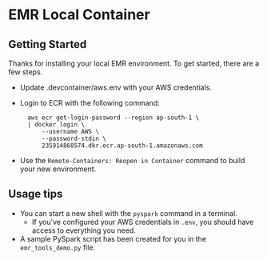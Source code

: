 # EMR Local Container

## Getting Started

Thanks for installing your local EMR environment. To get started, there are a few steps.

- Update .devcontainer/aws.env with your AWS credentials.
- Login to ECR with the following command:

        aws ecr get-login-password --region ap-south-1 \
        | docker login \
            --username AWS \
            --password-stdin \
            235914868574.dkr.ecr.ap-south-1.amazonaws.com

- Use the `Remote-Containers: Reopen in Container` command to build your new environment.

## Usage tips

- You can start a new shell with the `pyspark` command in a terminal.
    - If you've configured your AWS credentials in `.env`, you should have access to everything you need.
- A sample PySpark script has been created for you in the `emr_tools_demo.py` file.

